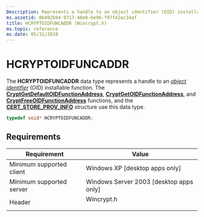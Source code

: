 ```yaml
---
Description: Represents a handle to an object identifier (OID) installable function.
ms.assetid: 06492b94-9717-40e0-be96-f97f42ac34af
title: HCRYPTOIDFUNCADDR (Wincrypt.h)
ms.topic: reference
ms.date: 05/31/2018
---
```


# HCRYPTOIDFUNCADDR

The **HCRYPTOIDFUNCADDR** data type represents a handle to an [*object identifier*](../secgloss/o-gly.md) (OID) installable function. The [**CryptGetDefaultOIDFunctionAddress**](/windows/desktop/api/Wincrypt/nf-wincrypt-cryptgetdefaultoidfunctionaddress), [**CryptGetOIDFunctionAddress**](/windows/desktop/api/Wincrypt/nf-wincrypt-cryptgetoidfunctionaddress), and [**CryptFreeOIDFunctionAddress**](/windows/desktop/api/Wincrypt/nf-wincrypt-cryptfreeoidfunctionaddress) functions, and the [**CERT\_STORE\_PROV\_INFO**](/windows/desktop/api/Wincrypt/ns-wincrypt-cert_store_prov_info) structure use this data type.


```C++
typedef void* HCRYPTOIDFUNCADDR;
```



## Requirements



| Requirement | Value |
|-------------------------------------|---------------------------------------------------------------------------------------|
| Minimum supported client<br/> | Windows XP \[desktop apps only\]<br/>                                           |
| Minimum supported server<br/> | Windows Server 2003 \[desktop apps only\]<br/>                                  |
| Header<br/>                   | <dl> <dt>Wincrypt.h</dt> </dl> |



 

 
